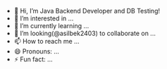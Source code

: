 - 👋 Hi, I’m Java Backend Developer and DB Testing! 
- 👀 I’m interested in ...
- 🌱 I’m currently learning ... 
- 💞️ I’m looking(@asilbek2403) to collaborate on ...
- 📫 How to reach me ...
- 😄 Pronouns: ...
- ⚡ Fun fact: ...

<!---
asilbek2403/asilbek2403 is a ✨ special ✨ repository because its `README.md` (this file) appears on your GitHub profile.
You can click the Preview link to take a look at your changes.
--->
